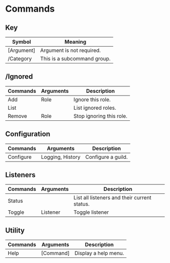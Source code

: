 # Commands

## Key 
| Symbol      | Meaning                        |
|-------------|--------------------------------|
| [Argument]  | Argument is not required.      |
| /Category   | This is a subcommand group.    |

## /Ignored
| Commands | Arguments | Description              |
|----------|-----------|--------------------------|
| Add      | Role      | Ignore this role.        |
| List     |           | List ignored roles.      |
| Remove   | Role      | Stop ignoring this role. |

## Configuration
| Commands  | Arguments        | Description        |
|-----------|------------------|--------------------|
| Configure | Logging, History | Configure a guild. |

## Listeners
| Commands | Arguments | Description                                  |
|----------|-----------|----------------------------------------------|
| Status   |           | List all listeners and their current status. |
| Toggle   | Listener  | Toggle listener                              |

## Utility
| Commands | Arguments | Description          |
|----------|-----------|----------------------|
| Help     | [Command] | Display a help menu. |

